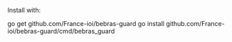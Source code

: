 
Install with:

  go get github.com/France-ioi/bebras-guard
  go install github.com/France-ioi/bebras-guard/cmd/bebras_guard

